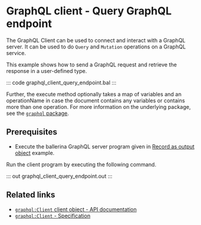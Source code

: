 # GraphQL client - Query GraphQL endpoint

The GraphQL Client can be used to connect and interact with a GraphQL server. It can be used to do `Query` and `Mutation` operations on a GraphQL service.

This example shows how to send a GraphQL request and retrieve the response in a user-defined type.

::: code graphql_client_query_endpoint.bal :::

Further, the execute method optionally takes a map of variables and an operationName in case the document contains any variables or contains more than one operation. For more information on the underlying package, see the [`graphql` package](https://lib.ballerina.io/ballerina/graphql/latest/).

## Prerequisites
- Execute the ballerina GraphQL server program given in [Record as output object](https://ballerina.io/learn/by-example/graphql-returning-record-values) example.

Run the client program by executing the following command.

::: out graphql_client_query_endpoint.out :::

## Related links
- [`graphql:Client` client object - API documentation](https://lib.ballerina.io/ballerina/graphql/latest/clients/Client)
- [`graphql:Client` - Specification](/spec/graphql/#25-client)
